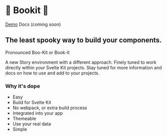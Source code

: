 # 👻 Bookit 👻

[Demo](https://bookit.leveluptutorials.com/book)
Docs (coming soon)

## The least spooky way to build your components.

Pronounced Boo-Kit or Book-It

A new Story environment with a different approach. Finely tuned to work directly within your Svelte Kit projects. Stay tuned for more information and docs on how to use and add to your projects.

### Why it's dope

- Easy
- Build for Svelte Kit
- No webpack, or extra build process
- Integrated into your app
- Themeable
- Use your real data
- Simple
